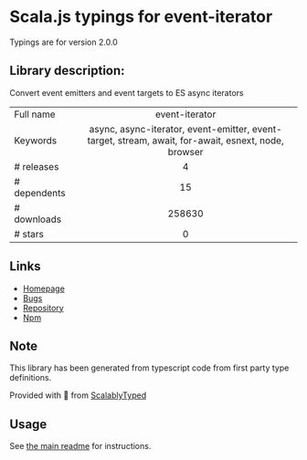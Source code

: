 
# Scala.js typings for event-iterator

Typings are for version 2.0.0

## Library description:
Convert event emitters and event targets to ES async iterators

|                    |                 |
| ------------------ | :-------------: |
| Full name          | event-iterator |
| Keywords           | async, async-iterator, event-emitter, event-target, stream, await, for-await, esnext, node, browser |
| # releases         | 4 |
| # dependents       | 15 |
| # downloads        | 258630 |
| # stars            | 0 |

## Links
- [Homepage](https://github.com/rolftimmermans/event-iterator)
- [Bugs](https://github.com/rolftimmermans/event-iterator/issues)
- [Repository](https://github.com/rolftimmermans/event-iterator)
- [Npm](https://www.npmjs.com/package/event-iterator)
    


## Note
This library has been generated from typescript code from first party type definitions.

Provided with :purple_heart: from [ScalablyTyped](https://github.com/oyvindberg/ScalablyTyped)

## Usage
See [the main readme](../../readme.md) for instructions.


